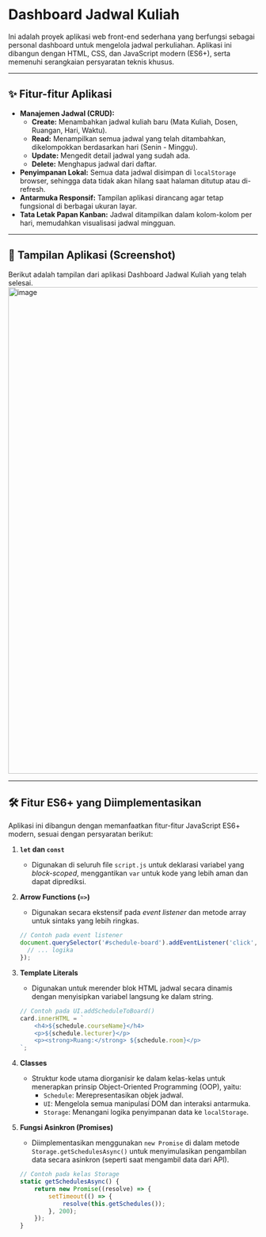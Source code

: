 # Dashboard Jadwal Kuliah

Ini adalah proyek aplikasi web front-end sederhana yang berfungsi sebagai personal dashboard untuk mengelola jadwal perkuliahan. Aplikasi ini dibangun dengan HTML, CSS, dan JavaScript modern (ES6+), serta memenuhi serangkaian persyaratan teknis khusus.

---

## ✨ Fitur-fitur Aplikasi

* **Manajemen Jadwal (CRUD):**
    * **Create:** Menambahkan jadwal kuliah baru (Mata Kuliah, Dosen, Ruangan, Hari, Waktu).
    * **Read:** Menampilkan semua jadwal yang telah ditambahkan, dikelompokkan berdasarkan hari (Senin - Minggu).
    * **Update:** Mengedit detail jadwal yang sudah ada.
    * **Delete:** Menghapus jadwal dari daftar.
* **Penyimpanan Lokal:** Semua data jadwal disimpan di `localStorage` browser, sehingga data tidak akan hilang saat halaman ditutup atau di-refresh.
* **Antarmuka Responsif:** Tampilan aplikasi dirancang agar tetap fungsional di berbagai ukuran layar.
* **Tata Letak Papan Kanban:** Jadwal ditampilkan dalam kolom-kolom per hari, memudahkan visualisasi jadwal mingguan.

---

## 📸 Tampilan Aplikasi (Screenshot)

Berikut adalah tampilan dari aplikasi Dashboard Jadwal Kuliah yang telah selesai.
<img width="1887" height="982" alt="image" src="https://github.com/user-attachments/assets/ef2155a6-226e-4c5a-85dd-cd52c0bc9de4" />


---

## 🛠️ Fitur ES6+ yang Diimplementasikan

Aplikasi ini dibangun dengan memanfaatkan fitur-fitur JavaScript ES6+ modern, sesuai dengan persyaratan berikut:

1.  **`let` dan `const`**
    * Digunakan di seluruh file `script.js` untuk deklarasi variabel yang *block-scoped*, menggantikan `var` untuk kode yang lebih aman dan dapat diprediksi.

2.  **Arrow Functions (`=>`)**
    * Digunakan secara ekstensif pada *event listener* dan metode array untuk sintaks yang lebih ringkas.
    ```javascript
    // Contoh pada event listener
    document.querySelector('#schedule-board').addEventListener('click', (e) => {
      // ... logika
    });
    ```

3.  **Template Literals**
    * Digunakan untuk merender blok HTML jadwal secara dinamis dengan menyisipkan variabel langsung ke dalam string.
    ```javascript
    // Contoh pada UI.addScheduleToBoard()
    card.innerHTML = `
        <h4>${schedule.courseName}</h4>
        <p>${schedule.lecturer}</p>
        <p><strong>Ruang:</strong> ${schedule.room}</p>
    `;
    ```

4.  **Classes**
    * Struktur kode utama diorganisir ke dalam kelas-kelas untuk menerapkan prinsip Object-Oriented Programming (OOP), yaitu:
        * `Schedule`: Merepresentasikan objek jadwal.
        * `UI`: Mengelola semua manipulasi DOM dan interaksi antarmuka.
        * `Storage`: Menangani logika penyimpanan data ke `localStorage`.

5.  **Fungsi Asinkron (Promises)**
    * Diimplementasikan menggunakan `new Promise` di dalam metode `Storage.getSchedulesAsync()` untuk menyimulasikan pengambilan data secara asinkron (seperti saat mengambil data dari API).
    ```javascript
    // Contoh pada kelas Storage
    static getSchedulesAsync() {
        return new Promise((resolve) => {
            setTimeout(() => {
                resolve(this.getSchedules());
            }, 200);
        });
    }
    ```

